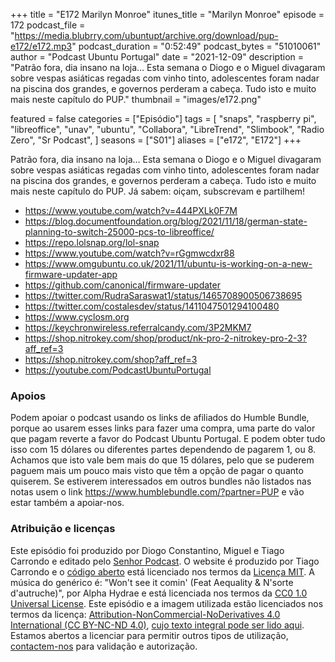 +++
title = "E172 Marilyn Monroe"
itunes_title = "Marilyn Monroe"
episode = 172
podcast_file = "https://media.blubrry.com/ubuntupt/archive.org/download/pup-e172/e172.mp3"
podcast_duration = "0:52:49"
podcast_bytes = "51010061"
author = "Podcast Ubuntu Portugal"
date = "2021-12-09"
description = "Patrão fora, dia insano na loja… Esta semana o Diogo e o Miguel divagaram sobre vespas asiáticas regadas com vinho tinto, adolescentes foram nadar na piscina dos grandes, e governos perderam a cabeça. Tudo isto e muito mais neste capítulo do PUP."
thumbnail = "images/e172.png"

featured = false
categories = ["Episódio"]
tags = [
  "snaps",
  "raspberry pi",
  "libreoffice",
  "unav",
  "ubuntu",
  "Collabora",
  "LibreTrend",
  "Slimbook",
  "Radio Zero",
  "Sr Podcast",
]
seasons = ["S01"]
aliases = ["e172", "E172"]
+++

Patrão fora, dia insano na loja… Esta semana o Diogo e o Miguel divagaram sobre vespas asiáticas regadas com vinho tinto, adolescentes foram nadar na piscina dos grandes, e governos perderam a cabeça. Tudo isto e muito mais neste capítulo do PUP.
Já sabem: oiçam, subscrevam e partilhem!

* https://www.youtube.com/watch?v=444PXLk0F7M
* https://blog.documentfoundation.org/blog/2021/11/18/german-state-planning-to-switch-25000-pcs-to-libreoffice/
* https://repo.lolsnap.org/lol-snap
* https://www.youtube.com/watch?v=rGgmwcdxr88
* https://www.omgubuntu.co.uk/2021/11/ubuntu-is-working-on-a-new-firmware-updater-app
* https://github.com/canonical/firmware-updater
* https://twitter.com/RudraSaraswat1/status/1465708900506738695
* https://twitter.com/costalesdev/status/1411047501294100480
* https://www.cyclosm.org
* https://keychronwireless.referralcandy.com/3P2MKM7
* https://shop.nitrokey.com/shop/product/nk-pro-2-nitrokey-pro-2-3?aff_ref=3
* https://shop.nitrokey.com/shop?aff_ref=3
* https://youtube.com/PodcastUbuntuPortugal


### Apoios
Podem apoiar o podcast usando os links de afiliados do Humble Bundle, porque ao usarem esses links para fazer uma compra, uma parte do valor que pagam reverte a favor do Podcast Ubuntu Portugal.
E podem obter tudo isso com 15 dólares ou diferentes partes dependendo de pagarem 1, ou 8.
Achamos que isto vale bem mais do que 15 dólares, pelo que se puderem paguem mais um pouco mais visto que têm a opção de pagar o quanto quiserem.
Se estiverem interessados em outros bundles não listados nas notas usem o link https://www.humblebundle.com/?partner=PUP e vão estar também a apoiar-nos.

### Atribuição e licenças
Este episódio foi produzido por Diogo Constantino, Miguel e Tiago Carrondo e editado pelo [Senhor Podcast](https://senhorpodcast.pt/).
O website é produzido por Tiago Carrondo e o [código aberto](https://gitlab.com/podcastubuntuportugal/website) está licenciado nos termos da [Licença MIT](https://gitlab.com/podcastubuntuportugal/website/main/LICENSE).
A música do genérico é: "Won't see it comin' (Feat Aequality & N'sorte d'autruche)", por Alpha Hydrae e está licenciada nos termos da [CC0 1.0 Universal License](https://creativecommons.org/publicdomain/zero/1.0/).
Este episódio e a imagem utilizada estão licenciados nos termos da licença: [Attribution-NonCommercial-NoDerivatives 4.0 International (CC BY-NC-ND 4.0)](https://creativecommons.org/licenses/by-nc-nd/4.0/), [cujo texto integral pode ser lido aqui](https://creativecommons.org/licenses/by-nc-nd/4.0/legalcode). Estamos abertos a licenciar para permitir outros tipos de utilização, [contactem-nos](https://podcastubuntuportugal.org/contactos) para validação e autorização.

